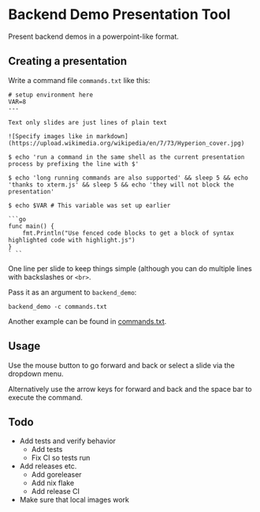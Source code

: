 # Backend Demo Presentation Tool

Present backend demos in a powerpoint-like format.

## Creating a presentation

Write a command file `commands.txt` like this:

```
# setup environment here
VAR=8
---

Text only slides are just lines of plain text

![Specify images like in markdown](https://upload.wikimedia.org/wikipedia/en/7/73/Hyperion_cover.jpg)

$ echo 'run a command in the same shell as the current presentation process by prefixing the line with $'

$ echo 'long running commands are also supported' && sleep 5 && echo 'thanks to xterm.js' && sleep 5 && echo 'they will not block the presentation'

$ echo $VAR # This variable was set up earlier

```go
func main() {
    fmt.Println("Use fenced code blocks to get a block of syntax highlighted code with highlight.js")
}
` ``
```

One line per slide to keep things simple (although you can do multiple lines with backslashes or `<br>`.

Pass it as an argument to `backend_demo`:

```
backend_demo -c commands.txt
```

Another example can be found in [commands.txt](./commands.txt).

## Usage

Use the mouse button to go forward and back or select a slide via the dropdown menu.

Alternatively use the arrow keys for forward and back and the space bar to execute the command.

## Todo

* Add tests and verify behavior
    * Add tests
    * Fix CI so tests run
* Add releases etc.
    * Add goreleaser
    * Add nix flake
    * Add release CI
* Make sure that local images work
